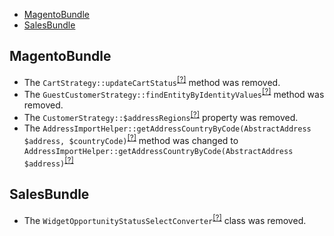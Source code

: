 - [MagentoBundle](#magentobundle)
- [SalesBundle](#salesbundle)

MagentoBundle
-------------
* The `CartStrategy::updateCartStatus`<sup>[[?]](https://github.com/oroinc/crm/tree/2.4.0/src/Oro/Bundle/MagentoBundle/ImportExport/Strategy/CartStrategy.php#L335 "Oro\Bundle\MagentoBundle\ImportExport\Strategy\CartStrategy::updateCartStatus")</sup> method was removed.
* The `GuestCustomerStrategy::findEntityByIdentityValues`<sup>[[?]](https://github.com/oroinc/crm/tree/2.4.0/src/Oro/Bundle/MagentoBundle/ImportExport/Strategy/GuestCustomerStrategy.php#L128 "Oro\Bundle\MagentoBundle\ImportExport\Strategy\GuestCustomerStrategy::findEntityByIdentityValues")</sup> method was removed.
* The `CustomerStrategy::$addressRegions`<sup>[[?]](https://github.com/oroinc/crm/tree/2.4.0/src/Oro/Bundle/MagentoBundle/ImportExport/Strategy/CustomerStrategy.php#L23 "Oro\Bundle\MagentoBundle\ImportExport\Strategy\CustomerStrategy::$addressRegions")</sup> property was removed.
* The `AddressImportHelper::getAddressCountryByCode(AbstractAddress $address, $countryCode)`<sup>[[?]](https://github.com/oroinc/crm/tree/2.4.0/src/Oro/Bundle/MagentoBundle/ImportExport/Strategy/StrategyHelper/AddressImportHelper.php#L126 "Oro\Bundle\MagentoBundle\ImportExport\Strategy\StrategyHelper\AddressImportHelper")</sup> method was changed to `AddressImportHelper::getAddressCountryByCode(AbstractAddress $address)`<sup>[[?]](https://github.com/oroinc/crm/tree/2.5.0/src/Oro/Bundle/MagentoBundle/ImportExport/Strategy/StrategyHelper/AddressImportHelper.php#L124 "Oro\Bundle\MagentoBundle\ImportExport\Strategy\StrategyHelper\AddressImportHelper")</sup>

SalesBundle
-----------
* The `WidgetOpportunityStatusSelectConverter`<sup>[[?]](https://github.com/oroinc/crm/tree/2.4.0/src/Oro/Bundle/SalesBundle/Dashboard/Converters/WidgetOpportunityStatusSelectConverter.php#L13 "Oro\Bundle\SalesBundle\Dashboard\Converters\WidgetOpportunityStatusSelectConverter")</sup> class was removed.


